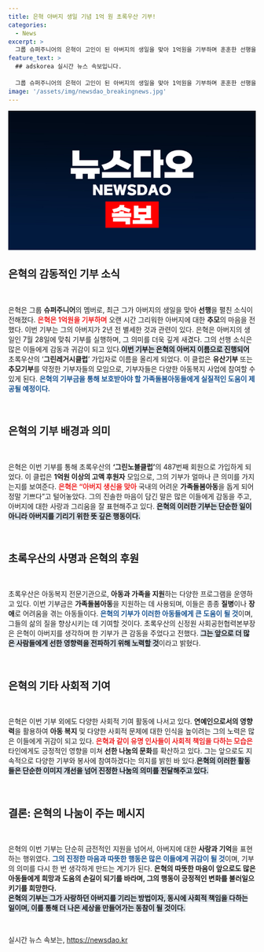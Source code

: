 ```yaml
---
title: 은혁 아버지 생일 기념 1억 원 초록우산 기부!
categories:
  - News
excerpt: >
  그룹 슈퍼주니어의 은혁이 고인이 된 아버지의 생일을 맞아 1억원을 기부하며 훈훈한 선행을 펼쳤습니다. 그의 기부는 아버지 이름으로 초록우산의 그린레거시클럽에 가입하게 되었고, 소외된 어린이들을 지원하는 데 사용됩니다.
feature_text: >
  ## adskorea 실시간 뉴스 속보입니다.

  그룹 슈퍼주니어의 은혁이 고인이 된 아버지의 생일을 맞아 1억원을 기부하며 훈훈한 선행을 펼쳤습니다. 그의 기부는 아버지 이름으로 초록우산의 그린레거시클럽에 가입하게 되었고, 소외된 어린이들을 지원하는 데 사용됩니다.
image: '/assets/img/newsdao_breakingnews.jpg'
---
```


<p><img src="/assets/img/newsdao_breakingnews.jpg" alt="adskorea 속보" /></p>

<h2 data-ke-size="size26">은혁의 감동적인 기부 소식</h2>

<p data-ke-size="size16">&nbsp;</p>

<p>은혁은 그룹 <b>슈퍼주니어</b>의 멤버로, 최근 그가 아버지의 생일을 맞아 <b>선행</b>을 펼친 소식이 전해졌다. <b><span style="color: #ee2323;">은혁은 1억원을 기부하며</span></b> 오랜 시간 그리워한 아버지에 대한 <b>추모</b>의 마음을 전했다. 이번 기부는 그의 아버지가 2년 전 별세한 것과 관련이 있다. 은혁은 아버지의 생일인 7월 28일에 맞춰 기부를 실행하며, 그 의미를 더욱 깊게 새겼다. 그의 선행 소식은 많은 이들에게 감동과 귀감이 되고 있다.<b><span style="background-color: #21538527;">이번 기부는 은혁의 아버지 이름으로 진행되어</span></b> 초록우산의 ‘<b>그린레거시클럽</b>’ 가입자로 이름을 올리게 되었다. 이 클럽은 <b>유산기부</b> 또는 <b>추모기부</b>를 약정한 기부자들의 모임으로, 기부자들은 다양한 아동복지 사업에 참여할 수 있게 된다. <b><span style="color: #1a5490;">은혁의 기부금을 통해 보호받아야 할 가족돌봄아동들에게 실질적인 도움이 제공될 예정이다.</span></b></p></p>

<p data-ke-size="size16">&nbsp;</p>

<h2 data-ke-size="size26">은혁의 기부 배경과 의미</h2>

<p data-ke-size="size16">&nbsp;</p>

<p>은혁은 이번 기부를 통해 초록우산의 <b>‘그린노블클럽’</b>의 487번째 회원으로 가입하게 되었다. 이 클럽은 <b>1억원 이상의 고액 후원자</b> 모임으로, 그의 기부가 얼마나 큰 의미를 가지는지를 보여준다. <b><span style="color: #ee2323;">은혁은 “아버지 생신을 맞아</span></b> 국내의 어려운 <b>가족돌봄아동</b>을 돕게 되어 정말 기쁘다”고 털어놓았다. 그의 진솔한 마음이 담긴 말은 많은 이들에게 감동을 주고, 아버지에 대한 사랑과 그리움을 잘 표현해주고 있다. <b><span style="background-color: #21538527;">은혁의 이러한 기부는 단순한 일이 아니라 아버지를 기리기 위한 뜻 깊은 행동이다.</span></b></p>

<p data-ke-size="size16">&nbsp;</p>

<h2 data-ke-size="size26">초록우산의 사명과 은혁의 후원</h2>

<p data-ke-size="size16">&nbsp;</p>

<p>초록우산은 아동복지 전문기관으로, <b>아동과 가족을 지원</b>하는 다양한 프로그램을 운영하고 있다. 이번 기부금은 <b>가족돌봄아동</b>을 지원하는 데 사용되며, 이들은 종종 <b>질병</b>이나 <b>장애</b>로 어려움을 겪는 아동들이다. <b><span style="color: #1a5490;">은혁의 기부가 이러한 아동들에게 큰 도움이 될 것</span></b>이며, 그들의 삶의 질을 향상시키는 데 기여할 것이다. 초록우산의 신정원 사회공헌협력본부장은 은혁이 아버지를 생각하며 한 기부가 큰 감동을 주었다고 전했다. <b><span style="background-color: #21538527;">그는 앞으로 더 많은 사람들에게 선한 영향력을 전파하기 위해 노력할 것</span></b>이라고 밝혔다. </p>

<p data-ke-size="size16">&nbsp;</p>

<h2 data-ke-size="size26">은혁의 기타 사회적 기여</h2>

<p data-ke-size="size16">&nbsp;</p>

<p>은혁은 이번 기부 외에도 다양한 사회적 기여 활동에 나서고 있다. <b>연예인으로서의 영향력</b>을 활용하여 <b>아동 복지</b> 및 다양한 사회적 문제에 대한 인식을 높이려는 그의 노력은 많은 이들에게 귀감이 되고 있다. <b><span style="color: #ee2323;">은혁과 같이 유명 인사들이 사회적 책임을 다하는 모습은</span></b> 타인에게도 긍정적인 영향을 미쳐 <b>선한 나눔의 문화</b>를 확산하고 있다. 그는 앞으로도 지속적으로 다양한 기부와 봉사에 참여하겠다는 의지를 밝힌 바 있다.<b><span style="background-color: #21538527;">은혁의 이러한 활동들은 단순한 이미지 개선을 넘어 진정한 나눔의 의미를 전달해주고 있다.</span></b></p>

<p data-ke-size="size16">&nbsp;</p>

<h2 data-ke-size="size26">결론: 은혁의 나눔이 주는 메시지</h2>

<p data-ke-size="size16">&nbsp;</p>

<p>은혁의 이번 기부는 단순히 금전적인 지원을 넘어서, 아버지에 대한 <b>사랑과 기억</b>을 표현하는 행위였다. <b><span style="color: #1a5490;">그의 진정한 마음과 따뜻한 행동은 많은 이들에게 귀감이 될 것</span></b>이며, 기부의 의미를 다시 한 번 생각하게 만드는 계기가 된다. <b>은혁의 따뜻한 마음이 앞으로도 많은 아동들에게 희망과 도움의 손길이 되기를 바라며, 그의 행동이 긍정적인 변화를 불러일으키기를 희망한다.</b><br>
<b><span style="background-color: #21538527;">은혁의 기부는 그가 사랑하던 아버지를 기리는 방법이자, 동시에 사회적 책임을 다하는 일이며, 이를 통해 더 나은 세상을 만들어가는 동참이 될 것이다.</span></b> </p>

<p data-ke-size="size16">&nbsp;</p>
실시간 뉴스 속보는, <a href="https://newsdao.kr" rel="dofollow">https://newsdao.kr</a>


